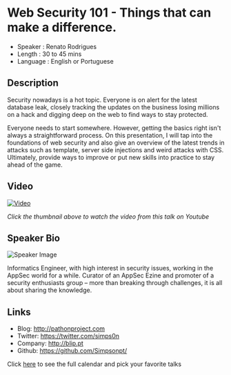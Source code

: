 Web Security 101 - Things that can make a difference.
========================

* Speaker   : Renato Rodrigues
* Length    : 30 to 45 mins
* Language  : English or Portuguese

Description
-----------

Security nowadays is a hot topic. Everyone is on alert for the latest database leak, closely tracking the updates on the business losing millions on a hack and digging deep on the web to find ways to stay protected.

Everyone needs to start somewhere. However, getting the basics right isn't always a straightforward process. On this presentation, I will tap into the foundations of web security and also give an overview of the latest trends in attacks such as template, server side injections and weird attacks with CSS. Ultimately, provide ways to improve or put new skills into practice to stay ahead of the game.

Video
-----

[![Video](https://img.youtube.com/vi/Tep11H8O5x4/maxresdefault.jpg)](https://www.youtube.com/watch?v=Tep11H8O5x4)

_Click the thumbnail above to watch the video from this talk on Youtube_

Speaker Bio
-----------

![Speaker Image](https://avatars1.githubusercontent.com/u/209478?v=3&s=400)

Informatics Engineer, with high interest in security issues, working in the AppSec world for a while. Curator of an AppSec Ezine and promoter of a security enthusiasts group – more than breaking through challenges, it is all about sharing the knowledge.

Links
-----

* Blog: http://pathonproject.com
* Twitter: https://twitter.com/simps0n
* Company: http://blip.pt
* Github: https://github.com/Simpsonpt/

Click [here][1] to see the full calendar and pick your favorite talks

[1]: https://pixels.camp/schedule/
